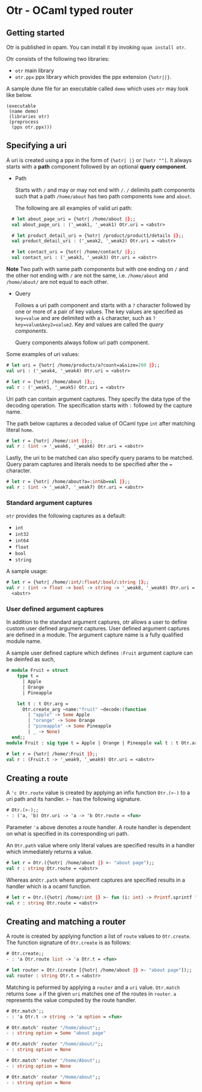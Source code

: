 # Otr - OCaml typed router

## Getting started 

Otr is published in opam. You can install it by invoking ```opam install
otr```. 

Otr consists of the following two libraries:
- `otr` main library
- `otr.ppx` ppx library which provides the ppx extension `{%otr||}`.

A sample dune file for an executable called `demo` which uses `otr` may look
like below.

```
(executable
 (name demo)
 (libraries otr)
 (preprocess
  (pps otr.ppx)))
```
## Specifying a uri

A uri is created using a ppx in the form of `{%otr| |}` or `[%otr ""]`. It always starts with a **path** component followed by an optional **query component**.

* Path

  Starts with `/` and may or may not end with `/`. 
  `/` delimits path components such that a path `/home/about` has two path components `home` and `about`.
  
  The following are all examples of valid uri path:

```ocaml
  # let about_page_uri = {%otr| /home/about |};;
  val about_page_uri : ('_weak1, '_weak1) Otr.uri = <abstr>

  # let product_detail_uri = {%otr| /product/product1/details |};;
  val product_detail_uri : ('_weak2, '_weak2) Otr.uri = <abstr>

  # let contact_uri = {%otr| /home/contact/ |};;
  val contact_uri : ('_weak3, '_weak3) Otr.uri = <abstr>
```
  __Note__ Two path with same path components but with one ending on `/` and the other not ending with `/` are not the same, i.e. `/home/about` and `/home/about/` are not equal to each other.

* Query  
  
  Follows a uri path component and starts with a `?` character followed by one or more of a pair of key values. The key values are specified as `key=value` and are delimited with a `&` character, such as `?key=value&key2=value2`. Key and values are called the *query components*.

  Query components always follow uri path component.

Some examples of uri values:
  
```ocaml
# let uri = {%otr| /home/products/a?count=a&size=200 |};;
val uri : ('_weak4, '_weak4) Otr.uri = <abstr>

# let r = {%otr| /home/about |};;
val r : ('_weak5, '_weak5) Otr.uri = <abstr>
```

Uri path can contain argument captures. They specify the data type of the decoding operation. The specification starts with `:` followed by the capture name.

The path below captures a decoded value of OCaml type `int` after matching literal `home`.

```ocaml
# let r = {%otr| /home/:int |};;
val r : (int -> '_weak6, '_weak6) Otr.uri = <abstr>
```

Lastly, the uri to be matched can also specify query params to be matched.
Query param captures and literals needs to be specified after the `=` character.

```ocaml
# let r = {%otr| /home/about?a=:int&b=val |};;
val r : (int -> '_weak7, '_weak7) Otr.uri = <abstr>
```

### Standard argument captures
    
`otr` provides the following captures as a default:
- `int`
- `int32`
- `int64`
- `float`
- `bool`
- `string`

A sample usage:

```ocaml
# let r = {%otr| /home/:int/:float/:bool/:string |};;
val r : (int -> float -> bool -> string -> '_weak8, '_weak8) Otr.uri =
  <abstr>
```
### User defined argument captures 

In addition to the standard argument captures, otr allows a user to define
custom user defined argument captures. User defined argument captures are
defined in a module. The argument capture name is a fully qualified module
name. 

A sample user defined capture which defines `:Fruit` argument capture can be
deinfed as such,
```ocaml
# module Fruit = struct
    type t =
      | Apple
      | Orange
      | Pineapple

    let t : t Otr.arg =
      Otr.create_arg ~name:"fruit" ~decode:(function
        | "apple" -> Some Apple
        | "orange" -> Some Orange
        | "pineapple" -> Some Pineapple
        | _ -> None)
  end;;
module Fruit : sig type t = Apple | Orange | Pineapple val t : t Otr.arg end

# let r = {%otr| /home/:Fruit |};;
val r : (Fruit.t -> '_weak9, '_weak9) Otr.uri = <abstr>
```

## Creating a route

A `'c Otr.route` value is created by applying an infix function `Otr.(>-)` to a uri path and its handler. `>-` has the following signature.

```ocaml
# Otr.(>-);;
- : ('a, 'b) Otr.uri -> 'a -> 'b Otr.route = <fun>
```
Parameter `'a` above denotes a route handler. A route handler is dependent on what is specified in its corresponding uri path. 

An `Otr.path` value where only literal values are specified results in a
handler which immediately returns a value. 

```ocaml
# let r = Otr.({%otr| /home/about |} >- "about page");;
val r : string Otr.route = <abstr>
```

Whereas an`Otr.path` where argument captures are specified results in a handler
which is a ocaml function.

```ocaml
# let r = Otr.({%otr| /home/:int |} >- fun (i: int) -> Printf.sprintf "int: %d" i);;
val r : string Otr.route = <abstr>
```

## Creating and matching a router

A route is created by applying function a list of `route` values to `Otr.create`. The function signature of `Otr.create` is as follows:

```ocaml
# Otr.create;;
- : 'a Otr.route list -> 'a Otr.t = <fun>
```

```ocaml
# let router = Otr.(create [{%otr| /home/about |} >- "about page"]);;
val router : string Otr.t = <abstr>
```
Matching is peformed by applying a `router` and a `uri` value. `Otr.match`
returns `Some a` if the given `uri` matches one of the routes in `router`. `a`
represents the value computed by the route handler.

```ocaml
# Otr.match';;
- : 'a Otr.t -> string -> 'a option = <fun>
```

```ocaml
# Otr.match' router "/home/about";;
- : string option = Some "about page"

# Otr.match' router "/home/about/";;
- : string option = None

# Otr.match' router "/home/About";;
- : string option = None

# Otr.match' router "/Home/about";;
- : string option = None
```
